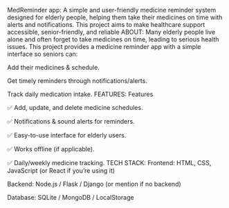 MedReminder app:
A simple and user-friendly medicine reminder system designed for elderly people, helping them take their medicines on time with alerts and notifications.
This project aims to make healthcare support accessible, senior-friendly, and reliable
ABOUT:
Many elderly people live alone and often forget to take medicines on time, leading to serious health issues.
This project provides a medicine reminder app with a simple interface so seniors can:

Add their medicines & schedule.

Get timely reminders through notifications/alerts.

Track daily medication intake.
FEATURES:
Features

✅ Add, update, and delete medicine schedules.

✅ Notifications & sound alerts for reminders.

✅ Easy-to-use interface for elderly users.

✅ Works offline (if applicable).

✅ Daily/weekly medicine tracking.
TECH STACK:
Frontend: HTML, CSS, JavaScript (or React if you’re using it)

Backend: Node.js / Flask / Django (or mention if no backend)

Database: SQLite / MongoDB / LocalStorage
